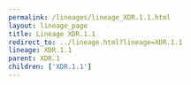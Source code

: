 ```yaml
---
permalink: /lineages/lineage_XDR.1.1.html
layout: lineage_page
title: Lineage XDR.1.1
redirect_to: ../lineage.html?lineage=XDR.1.1
lineage: XDR.1.1
parent: XDR.1
children: ['XDR.1.1']
---
```

